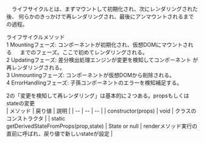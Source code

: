 　ライフサイクルとは、まずマウントして初期化され、次にレンダリングされた後、 何らかのきっかけで再レンダリングされ、最後にアンマウントされるまでの過程。  

ライフサイクルメソッド  
	1 Mountingフェーズ: コンポーネントが初期化され、仮想DOMにマウントされる	　        までのフェーズ。ここで初めてレンダリングされる。   
	2 Updatingフェーズ: 差分検出処理エンジンが変更を検知してコンポーネント
	  が再レンダリングされる。  
	3 Unmountingフェーズ: コンポーネントが仮想DOMから削除される。  
	4 ErrorHandlingフェーズ: 子孫コンポーネントのエラーを検知補足する。   

2の「変更を検知して再レンダリング」は基本的に２つある。propsもしくはstateの変更  
| メソッド | 戻り値 | 説明 |
| -- | -- | -- |
| constructor(props) | void | クラスのコンストラクタ |
| static<br>getDerivedStateFromProps(prop,state) | State or null | renderメソッド実行の直前に呼ばれ、戻り値で新しいstateが設定 |
